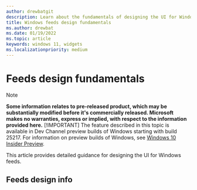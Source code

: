 ```yaml
---
author: drewbatgit
description: Learn about the fundamentals of designing the UI for Windows feeds.
title: Windows feeds design fundamentals
ms.author: drewbat
ms.date: 01/19/2022
ms.topic: article
keywords: windows 11, widgets
ms.localizationpriority: medium
---
```


# Feeds design fundamentals

> [!NOTE]
> **Some information relates to pre-released product, which may be substantially modified before it's commercially released. Microsoft makes no warranties, express or implied, with respect to the information provided here.**
> [!IMPORTANT]
> The feature described in this topic is available in Dev Channel preview builds of Windows starting with build 25217. For information on preview builds of Windows, see [Windows 10 Insider Preview](https://insider.windows.com/en-us/preview-windows).

This article provides detailed guidance for designing the UI for Windows feeds.


## Feeds design info

